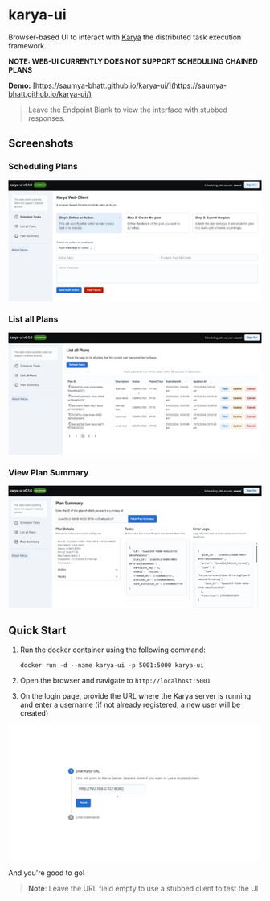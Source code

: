# karya-ui
Browser-based UI to interact with [Karya](https://github.com/Saumya-Bhatt/karya) the distributed task execution framework.

**NOTE: WEB-UI CURRENTLY DOES NOT SUPPORT SCHEDULING CHAINED PLANS**

**Demo:** [https://saumya-bhatt.github.io/karya-ui/](https://saumya-bhatt.github.io/karya-ui/)

> Leave the Endpoint Blank to view the interface with stubbed responses.

## Screenshots

### Scheduling Plans

![Scheduling Jobs](./media/schedule_job.png)

### List all Plans

![View Jobs](./media/list_plans.png)

### View Plan Summary

![View Plan Summary](./media/plan_summary.png)

## Quick Start

1. Run the docker container using the following command:

    ```shell
    docker run -d --name karya-ui -p 5001:5000 karya-ui
    ```

2. Open the browser and navigate to `http://localhost:5001`
3. On the login page, provide the URL where the Karya server is running and enter a username (if not already registered, a new user will be created)

![Login Page](./media/signin.png)

And you're good to go!

> **Note**: Leave the URL field empty to use a stubbed client to test the UI
